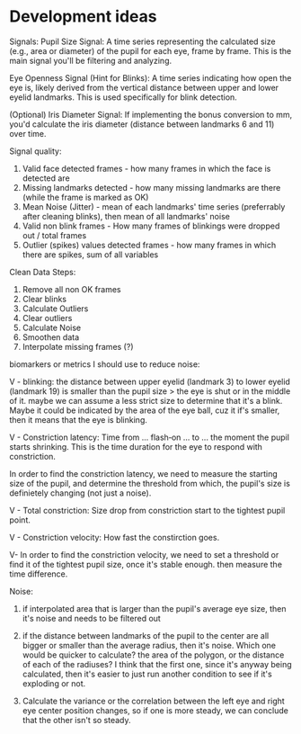 # Development ideas


Signals:
Pupil Size Signal: A time series representing the calculated size (e.g., area or diameter) of the pupil for each eye, frame by frame. This is the main signal you'll be filtering and analyzing.

Eye Openness Signal (Hint for Blinks): A time series indicating how open the eye is, likely derived from the vertical distance between upper and lower eyelid landmarks. This is used specifically for blink detection.

(Optional) Iris Diameter Signal: If implementing the bonus conversion to mm, you'd calculate the iris diameter (distance between landmarks 6 and 11) over time.

Signal quality:
1. Valid face detected frames - how many frames in which the face is detected are
2. Missing landmarks detected - how many missing landmarks are there (while the frame is marked as OK)
3. Mean Noise (Jitter) - mean of each landmarks' time series (preferrably after cleaning blinks), then mean of all landmarks' noise
4. Valid non blink frames - How many frames of blinkings were dropped out / total frames
5. Outlier (spikes) values detected frames - how many frames in which there are spikes, sum of all variables


Clean Data Steps:

1. Remove all non OK frames
2. Clear blinks
3. Calculate Outliers
4. Clear outliers
5. Calculate Noise
6. Smoothen data
7. Interpolate missing frames (?)

biomarkers or metrics I should use to reduce noise:

V - blinking: the distance between upper eyelid (landmark 3) to lower eyelid (landmark 19) is smaller than the pupil size > the eye is shut or in the middle of it. maybe we can assume a less strict size to determine that it's a blink. Maybe it could be indicated by the area of the eye ball, cuz it if's smaller, then it means that the eye is blinking.

V - Constriction latency: Time from ... flash‑on ... to ... the moment the pupil starts shrinking. This is the time duration for the eye to respond with constriction.

In order to find the constriction latency, we need to measure the starting size of the pupil, and determine the threshold from which, the pupil's size is definietely changing (not just a noise).

V - Total constriction: Size drop from constriction start to the tightest pupil point.

V - Constriction velocity: How fast the constirction goes.

V- In order to find the constriction velocity, we need to set a threshold or find it of the tightest pupil size, once it's stable enough. then measure the time difference. 




Noise:
1. if interpolated area that is larger than the pupil's average eye size, then it's noise and needs to be filtered out
2. if the distance between landmarks of the pupil to the center are all bigger or smaller than the average radius, then it's noise.
Which one would be quicker to calculate? the area of the polygon, or the distance of each of the radiuses? I think that the first one, since it's anyway being calculated, then it's easier to just run another condition to see if it's exploding or not.


3. Calculate the variance or the correlation between the left eye and right eye center position changes, so if one is more steady, we can conclude that the other isn't so steady.

